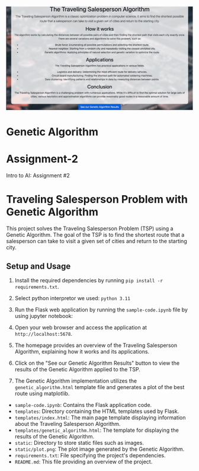 ![](https://github.com/SoldierMedic/assignment-2/blob/main/AIassignment2.gif)
# Genetic Algorithm

# Assignment-2
Intro to AI: Assignment #2

# Traveling Salesperson Problem with Genetic Algorithm

This project solves the Traveling Salesperson Problem (TSP) using a Genetic Algorithm. The goal of the TSP is to find the shortest route that a salesperson can take to visit a given set of cities and return to the starting city.

## Setup and Usage

1. Install the required dependencies by running `pip install -r requirements.txt`.

2. Select python interpretor we used: `python 3.11`

3. Run the Flask web application by running the `sample-code.ipynb` file by using jupyter notebook:

4. Open your web browser and access the application at `http://localhost:5678`.

5. The homepage provides an overview of the Traveling Salesperson Algorithm, explaining how it works and its applications.

6. Click on the "See our Genetic Algorithm Results" button to view the results of the Genetic Algorithm applied to the TSP.

7. The Genetic Algorithm implementation utilizes the `genetic_algorithm.html` template file and generates a plot of the best route using matplotlib.


- `sample-code.ipynb`: Contains the Flask application code.
- `templates`: Directory containing the HTML templates used by Flask.
- `templates/index.html`: The main page template displaying information about the Traveling Salesperson Algorithm.
- `templates/genetic_algorithm.html`: The template for displaying the results of the Genetic Algorithm.
- `static`: Directory to store static files such as images.
- `static/plot.png`: The plot image generated by the Genetic Algorithm.
- `requirements.txt`: File specifying the project's dependencies.
- `README.md`: This file providing an overview of the project.



